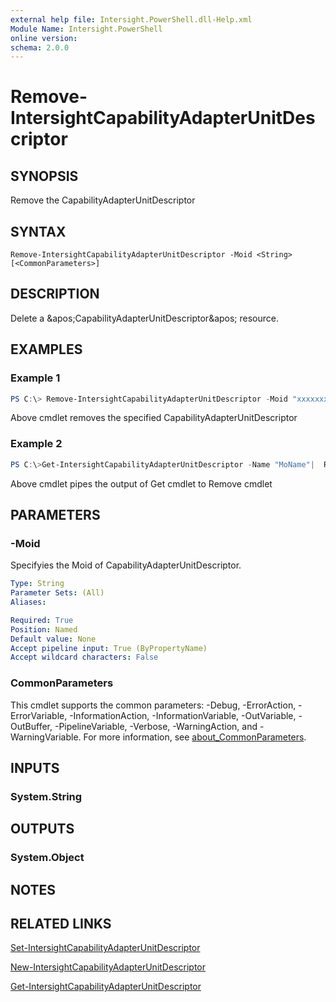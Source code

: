 ```yaml
---
external help file: Intersight.PowerShell.dll-Help.xml
Module Name: Intersight.PowerShell
online version:
schema: 2.0.0
---
```


# Remove-IntersightCapabilityAdapterUnitDescriptor

## SYNOPSIS
Remove the CapabilityAdapterUnitDescriptor

## SYNTAX

```
Remove-IntersightCapabilityAdapterUnitDescriptor -Moid <String> [<CommonParameters>]
```

## DESCRIPTION
Delete a &amp;apos;CapabilityAdapterUnitDescriptor&amp;apos; resource.

## EXAMPLES

### Example 1
```powershell
PS C:\> Remove-IntersightCapabilityAdapterUnitDescriptor -Moid "xxxxxxxxxxxxxxxxxxxxxxxxxxx"
```
Above cmdlet removes the specified CapabilityAdapterUnitDescriptor 

### Example 2
```powershell
PS C:\>Get-IntersightCapabilityAdapterUnitDescriptor -Name "MoName"|  Remove-IntersightCapabilityAdapterUnitDescriptor
```
Above cmdlet pipes the output of Get cmdlet to Remove cmdlet

## PARAMETERS

### -Moid
Specifyies the Moid of CapabilityAdapterUnitDescriptor.

```yaml
Type: String
Parameter Sets: (All)
Aliases:

Required: True
Position: Named
Default value: None
Accept pipeline input: True (ByPropertyName)
Accept wildcard characters: False
```

### CommonParameters
This cmdlet supports the common parameters: -Debug, -ErrorAction, -ErrorVariable, -InformationAction, -InformationVariable, -OutVariable, -OutBuffer, -PipelineVariable, -Verbose, -WarningAction, and -WarningVariable. For more information, see [about_CommonParameters](http://go.microsoft.com/fwlink/?LinkID=113216).

## INPUTS

### System.String

## OUTPUTS

### System.Object
## NOTES

## RELATED LINKS

[Set-IntersightCapabilityAdapterUnitDescriptor](./Set-IntersightCapabilityAdapterUnitDescriptor.md)

[New-IntersightCapabilityAdapterUnitDescriptor](./New-IntersightCapabilityAdapterUnitDescriptor.md)

[Get-IntersightCapabilityAdapterUnitDescriptor](./Get-IntersightCapabilityAdapterUnitDescriptor.md)

